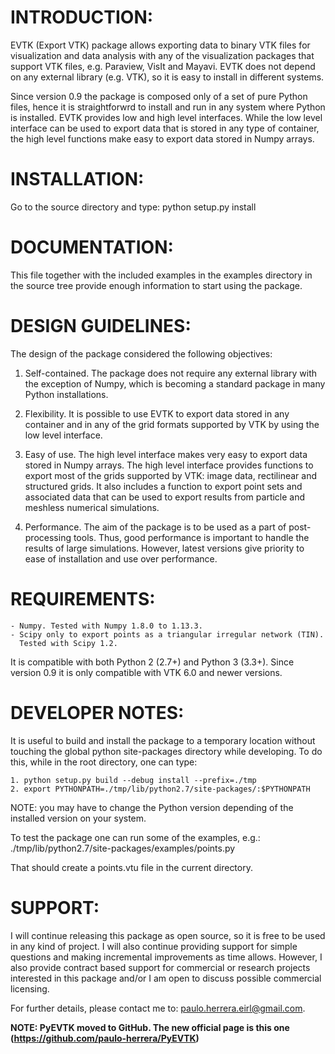 INTRODUCTION:
=============

EVTK (Export VTK) package allows exporting data to binary VTK files for
visualization and data analysis with any of the visualization packages that
support VTK files, e.g.  Paraview, VisIt and Mayavi. EVTK does not depend on any
external library (e.g. VTK), so it is easy to install in different systems.

Since version 0.9 the package is composed only of a set of pure Python files, hence
it is straightforwrd to install and run in any system where Python is installed.
EVTK provides low and high level interfaces.  While the low level interface 
can be used to export data that is stored in any type of container, the high 
level functions make easy to export data stored in Numpy arrays.
    
INSTALLATION:
=============

Go to the source directory and type:
python setup.py install

DOCUMENTATION:
==============

This file together with the included examples in the examples directory in the
source tree provide enough information to start using the package.

DESIGN GUIDELINES:
==================

The design of the package considered the following objectives:

1. Self-contained. The package does not require any external library with
the exception of Numpy, which is becoming a standard package in many Python
installations.

2. Flexibility. It is possible to use EVTK to export data stored in any
container and in any of the grid formats supported by VTK by using the low level
interface.

3. Easy of use. The high level interface makes very easy to export data stored
in Numpy arrays. The high level interface provides functions to export most of
the grids supported by VTK: image data, rectilinear and structured grids. It
also includes a function to export point sets and associated data that can be
used to export results from particle and meshless numerical simulations.

4. Performance. The aim of the package is to be used as a part of
post-processing tools. Thus, good performance is important to handle the results
of large simulations.  However, latest versions give priority to ease of installation
and use over performance.

REQUIREMENTS:
=============

    - Numpy. Tested with Numpy 1.8.0 to 1.13.3.
    - Scipy only to export points as a triangular irregular network (TIN).
      Tested with Scipy 1.2.

It is compatible with both Python 2 (2.7+) and Python 3 (3.3+). Since version 0.9 it is only compatible
with VTK 6.0 and newer versions.

DEVELOPER NOTES:
================

It is useful to build and install the package to a temporary location without
touching the global python site-packages directory while developing. To do
this, while in the root directory, one can type:

    1. python setup.py build --debug install --prefix=./tmp
    2. export PYTHONPATH=./tmp/lib/python2.7/site-packages/:$PYTHONPATH

NOTE: you may have to change the Python version depending of the installed
version on your system.

To test the package one can run some of the examples, e.g.:
./tmp/lib/python2.7/site-packages/examples/points.py

That should create a points.vtu file in the current directory.

SUPPORT:
=======

I will continue releasing this package as open source, so it is free to be used 
in any kind of project. I will also continue providing support for simple questions 
and making incremental improvements as time allows. However, I also  provide 
contract based support for commercial or research projects interested in this 
package and/or I am open to discuss possible commercial licensing.

For further details, please contact me to: paulo.herrera.eirl@gmail.com.

**NOTE: PyEVTK moved to GitHub. The new official page is this one (https://github.com/paulo-herrera/PyEVTK)**
